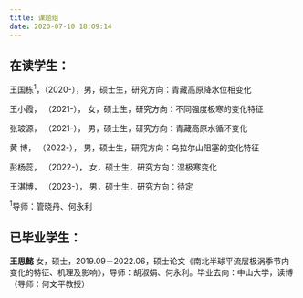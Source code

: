 ```yaml
---
title: 课题组
date: 2020-07-10 18:09:14
---
```





## **在读学生：**

王国栋<sup>1</sup>，（2020-），男，硕士生，研究方向：青藏高原降水位相变化

王小霞， （2021-）， 女，硕士生，研究方向：不同强度极寒的变化特征

张玻源， （2021-）， 男，硕士生，研究方向：青藏高原水循环变化

黄    博， （2022-）， 男，硕士生，研究方向：乌拉尔山阻塞的变化特征

彭杨蕊， （2022-）， 女，硕士生，研究方向：湿极寒变化

王湛博， （2023-）， 男，硕士生，研究方向：待定



<sup>1</sup>导师：管晓丹、何永利

## **已毕业学生：**

**王思懿**
女，硕士，2019.09－2022.06，硕士论文《南北半球平流层极涡季节内变化的特征、机理及影响》，导师：胡淑娟、何永利。毕业去向：中山大学，读博（导师：何文平教授）
